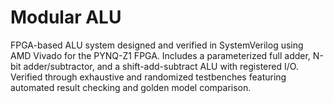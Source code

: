 # Modular ALU
FPGA-based ALU system designed and verified in SystemVerilog using AMD Vivado for the PYNQ-Z1 FPGA. Includes a parameterized full adder, N-bit adder/subtractor, and a shift-add-subtract ALU with registered I/O. Verified through exhaustive and randomized testbenches featuring automated result checking and golden model comparison.
